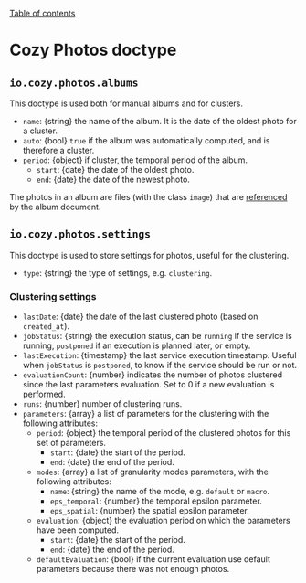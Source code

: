 [Table of contents](README.md#table-of-contents)

# Cozy Photos doctype

## `io.cozy.photos.albums`

This doctype is used both for manual albums and for clusters.

- `name`: {string} the name of the album. It is the date of the oldest photo for a cluster.
- `auto`: {bool} `true` if the album was automatically computed, and is therefore a cluster.
- `period`: {object} if cluster, the temporal period of the album.
  - `start`: {date} the date of the oldest photo.
  - `end`: {date} the date of the newest photo.

The photos in an album are files (with the class `image`) that are [referenced](https://cozy.github.io/cozy-stack/references-docs-in-vfs.html) by the album document.

## `io.cozy.photos.settings`

This doctype is used to store settings for photos, useful for the clustering.

- `type`: {string} the type of settings, e.g. `clustering`.

### Clustering settings

- `lastDate`: {date} the date of the last clustered photo (based on `created_at`).
- `jobStatus`: {string} the execution status, can be `running` if the service is running, `postponed` if an execution is planned later, or empty.
- `lastExecution`: {timestamp} the last service execution timestamp. Useful when `jobStatus` is `postponed`, to know if the service should be run or not.
- `evaluationCount`: {number} indicates the number of photos clustered since the last parameters evaluation. Set to 0 if a new evaluation is performed.
- `runs`: {number} number of clustering runs.
- `parameters`: {array} a list of parameters for the clustering with the following attributes:
  - `period`: {object} the temporal period of the clustered photos for this set of parameters.
    - `start`: {date} the start of the period.
    - `end`: {date} the end of the period.
  - `modes`: {array} a list of granularity modes parameters, with the following attributes:
    - `name`: {string} the name of the mode, e.g. `default` or `macro`.
    - `eps_temporal`: {number} the temporal epsilon parameter.
    - `eps_spatial`: {number} the spatial epsilon parameter.
  - `evaluation`: {object} the evaluation period on which the parameters have been computed.
    - `start`: {date} the start of the period.
    - `end`: {date} the end of the period.
  - `defaultEvaluation`: {bool} if the current evaluation use default parameters because there was not enough photos.
